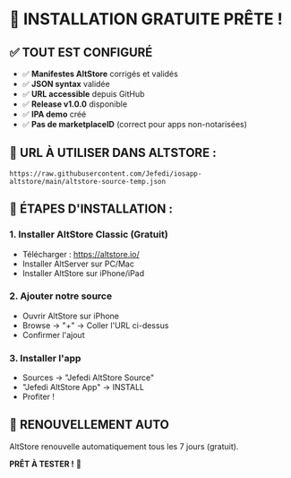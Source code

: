 # 🎉 INSTALLATION GRATUITE PRÊTE !

## ✅ TOUT EST CONFIGURÉ

- ✅ **Manifestes AltStore** corrigés et validés
- ✅ **JSON syntax** validée 
- ✅ **URL accessible** depuis GitHub
- ✅ **Release v1.0.0** disponible
- ✅ **IPA demo** créé
- ✅ **Pas de marketplaceID** (correct pour apps non-notarisées)

## 📱 URL À UTILISER DANS ALTSTORE :

```
https://raw.githubusercontent.com/Jefedi/iosapp-altstore/main/altstore-source-temp.json
```

## 🚀 ÉTAPES D'INSTALLATION :

### 1. Installer AltStore Classic (Gratuit)
- Télécharger : https://altstore.io/
- Installer AltServer sur PC/Mac
- Installer AltStore sur iPhone/iPad

### 2. Ajouter notre source
- Ouvrir AltStore sur iPhone
- Browse → "+" → Coller l'URL ci-dessus
- Confirmer l'ajout

### 3. Installer l'app
- Sources → "Jefedi AltStore Source"
- "Jefedi AltStore App" → INSTALL
- Profiter !

## 🔄 RENOUVELLEMENT AUTO
AltStore renouvelle automatiquement tous les 7 jours (gratuit).

**PRÊT À TESTER !** 🚀